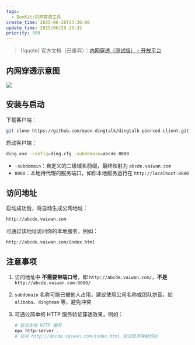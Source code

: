 ```yaml
---
tags:
  - DevKit/内网穿透工具
create_time: 2025-06-28T23:36:00
update_time: 2025/06/29 23:32
priority: 999
---
```


> [!quote]
> 官方文档（已废弃）：[内网穿透（测试版） - 开放平台](https://open.dingtalk.com/document/resourcedownload/http-intranet-penetration)

## 内网穿透示意图

![](https://img.xiaorang.fun/202506292332336.png)

## 安装与启动

下载客户端：

```bash
git clone https://github.com/open-dingtalk/dingtalk-pierced-client.git
```

启动客户端：

```bash
ding.exe -config=ding.cfg -subdomain=abcde 8080
```

- `-subdomain`：自定义的二级域名前缀，最终映射为 `abcde.vaiwan.com`
- `8080`：本地待代理的服务端口，如你本地服务运行在 `http://localhost:8080`

## 访问地址

启动成功后，将自动生成公网地址：

```bash
http://abcde.vaiwan.com
```

可通过该地址访问你的本地服务，例如：

```bash
http://abcde.vaiwan.com/index.html
```

## 注意事项

1. 访问地址中 **不需要带端口号**，即 `http://abcde.vaiwan.com/`，**不是** `http://abcde.vaiwan.com:8080/`
2. `subdomain` 名称可能已被他人占用，建议使用公司名称或团队拼音，如 `alibaba`、`dingteam` 等，避免冲突
3. 可通过简单的 HTTP 服务验证穿透效果，例如：

	```bash
	# 启动本地 HTTP 服务
	npx http-server .
	# 访问 http://abcde.vaiwan.com/index.html 测试是否映射成功
	```
